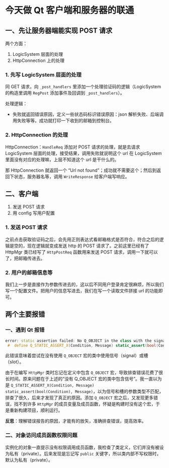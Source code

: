 # 今天做 Qt 客户端和服务器的联通

## 一、先让服务器端能实现 POST 请求

两个方面：
1. LogicSystem 层面的处理
2. HttpConnection 上的处理

### 1. 先写 LogicSystem 层面的处理
同 GET 请求，向 `_post_handlers` 里添加一个处理验证码的逻辑（LogicSystem 的构造里调用 `RegPost` 添加事件及回调到 `_post_handlers`）。

处理逻辑：
- 失败就返回错误原因，定义一些状态码标识错误原因：json 解析失败、后端调用失败等等。成功就打印一下收到的邮箱到控制台。

### 2. HttpConnection 的处理
HttpConnection：`HandleReq`
添加对 POST 请求的处理，就是去请求 LogicSystem 层面的处理，接受结果，调用失败就说明这个 url 在 LogicSystem 里面没有对应的处理嘛，上层不知道这个 url 是干什么的。

那 HttpConnection 就返回一个 “Url not found”；成功就不需要这个；然后到返回下状态，服务器名等，调用 `WriteResponse` 给客户端写响应。

## 二、客户端
1. 发送 POST 请求
2. 用 config 写用户配置

### 1. 发送 POST 请求
之前点击获取验证码之后，会先用正则表达式看邮箱格式是否符合，符合之后的逻辑是空的，现在逻辑就变成发送 http 的 POST 请求了。之前这里已经有了 HttpMgr 类已经写了 `HttpPostReq` 函数用来发送 POST 请求，调用一下就可以了，把邮箱传进去。

### 2. 用户的邮箱信息等
我们上一步是直接作为参数传进去的，这以后不同用户登录肯定很麻烦，所以我们写一个配置文件。把用户的信息写进去，我们在写一个读取文件拼接 url 的功能即可。

## 两个主要报错

### 一、遇到 Qt 报错
```cpp
error: static assertion failed: No Q_OBJECT in the class with the signal
 #  define Q_STATIC_ASSERT_X(Condition, Message) static_assert(bool(Condition), Message)
```
此错误意味着尝试在没有使用 `Q_OBJECT` 宏的类中使用信号（signal）或槽（slot）。

由于在编写 `HttpMgr` 类时忘记在定义中包含 `Q_OBJECT` 宏，导致排查错误花费了很长时间。原来问题在于上述的“没有 Q_OBJECT 宏的类中包含信号”。我一直以为是 `Q_STATIC_ASSERT_X(Condition, Message) static_assert(bool(Condition), Message)`，以为信号和槽的参数类型不匹配，排查了很久，后来才发现了真正的原因。添加 `Q_OBJECT` 宏之后，又发现更多错误，找不到许多 `HttpMgr` 的成员变量及成员函数，怀疑是构建时没有这个宏，于是重新构建项目，顺利运行。

**反思**：理解错误报告的原因，才能有的放矢，准确排查错误，提高效率。

### 二、对象访问成员函数权限问题

实例化的对象一直提示没有权限调用成员函数，我检查了类定义，它们并没有被设为私有（private）。后来发现是忘记写 `public` 关键字，所以类内部不写权限时，默认为私有（private）。
